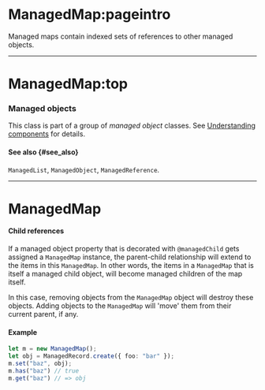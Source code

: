 # ManagedMap:pageintro
Managed maps contain indexed sets of references to other managed objects.

---
# ManagedMap:top
### Managed objects
This class is part of a group of _managed object_ classes. See [Understanding components](/docs/guides/components) for details.

#### See also {#see_also}
`ManagedList`, `ManagedObject`, `ManagedReference`.

---
# ManagedMap

#### Child references

If a managed object property that is decorated with `@managedChild` gets assigned a `ManagedMap` instance, the parent-child relationship will extend to the items in this `ManagedMap`. In other words, the items in a `ManagedMap` that is itself a managed child object, will become managed children of the map itself.

In this case, removing objects from the `ManagedMap` object will destroy these objects. Adding objects to the `ManagedMap` will 'move' them from their current parent, if any.

#### Example
```typescript
let m = new ManagedMap();
let obj = ManagedRecord.create({ foo: "bar" });
m.set("baz", obj);
m.has("baz") // true
m.get("baz") // => obj
```
